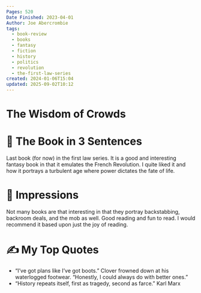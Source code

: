 ```yaml
---
Pages: 520
Date Finished: 2023-04-01
Author: Joe Abercrombie
tags:
  - book-review
  - books
  - fantasy
  - fiction
  - history
  - politics
  - revolution
  - the-first-law-series
created: 2024-01-06T15:04
updated: 2025-09-02T10:12
---
```

# The Wisdom of Crowds

# 🚀 The Book in 3 Sentences
Last book (for now) in the first law series. It is a good and interesting fantasy book in that it emulates the French Revolution. I quite liked it and how it portrays a turbulent age where power dictates the fate of life. 

# 🎨 Impressions
Not many books are that interesting in that they portray backstabbing, backroom deals, and the mob as well. Good reading and fun to read. I would recommend it based upon just the joy of reading. 

# ✍️ My Top  Quotes

- “I’ve got plans like I’ve got boots.” Clover frowned down at his waterlogged footwear. “Honestly, I could always do with better ones.” 
- “History repeats itself, first as tragedy, second as farce.” Karl Marx
 
